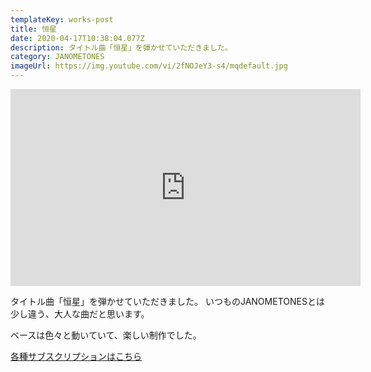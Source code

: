 ```yaml
---
templateKey: works-post
title: 恒星
date: 2020-04-17T10:38:04.077Z
description: タイトル曲「恒星」を弾かせていただきました。
category: JANOMETONES
imageUrl: https://img.youtube.com/vi/2fNOJeY3-s4/mqdefault.jpg
---
```

<iframe width="560" height="315" src="https://www.youtube.com/embed/2fNOJeY3-s4" frameborder="0" allow="accelerometer; autoplay; encrypted-media; gyroscope; picture-in-picture" allowfullscreen></iframe>

タイトル曲「恒星」を弾かせていただきました。
いつものJANOMETONESとは少し違う、大人な曲だと思います。

ベースは色々と動いていて、楽しい制作でした。

[各種サブスクリプションはこちら](https://big-up.style/qLBaF3t6Pi)